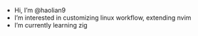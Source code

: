 - Hi, I’m @haolian9
- I’m interested in customizing linux workflow, extending nvim
- I’m currently learning zig
